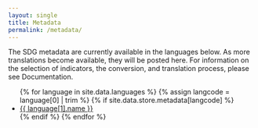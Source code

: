 ```yaml
---
layout: single
title: Metadata
permalink: /metadata/
---
```

The SDG metadata are currently available in the languages below. As more translations become available, they will be posted here. For information on the selection of indicators, the conversion, and translation process, please see Documentation.

<ul>
  {% for language in site.data.languages %}
  {% assign langcode = language[0] | trim %}
  {% if site.data.store.metadata[langcode] %}
  <li>
    <a class="btn btn--info" href="{{ site.baseurl }}/metadata/{{ language[0] }}">
      {{ language[1].name }}
    </a>
  </li>
  {% endif %}
  {% endfor %}
</ul>
